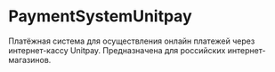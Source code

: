 # PaymentSystemUnitpay
Платёжная система для осуществления онлайн платежей через интернет-кассу Unitpay. Предназначена для российских интернет-магазинов.
